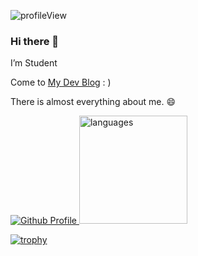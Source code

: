 <p> <img src="https://komarev.com/ghpvc/?username=bn-tw2020" alt="profileView" /> </p>

### Hi there 👋

I’m Student

Come to [My Dev Blog](http://bn-tw2020.github.io/) : )

There is almost everything about me. 😄


<p align="left">
  
<a href="https://github.com/bn-tw2020">
  <img src="https://camo.githubusercontent.com/f42a40e04edabc0b088eb08a6939cb97e076427e63e3042b2952823f60c4ab4f/68747470733a2f2f6769746875622d726561646d652d73746174732e76657263656c2e6170702f6170693f757365726e616d653d626e2d7477323032302673686f775f69636f6e733d74727565267468656d653d64726163756c61" alt="Github Profile" data-canonical-src="https://github-readme-stats.vercel.app/api?username=bn-tw2020&count_private=true&hide=contribs,prs&show_icons=true&theme=dracula">  
</a>
<img src="https://github-readme-stats.vercel.app/api/top-langs/?username=bn-tw2020&layout=compact&theme=buefy" alt="languages" height="173">
</p>
                                                                                                                                           
<a href="https://github.com/ryo-ma/github-profile-trophy">
  <img src="https://camo.githubusercontent.com/b7e97d670fe5f65f915c31ac39ecb7f69ea0833db38a83bd1ac945932ec03615/68747470733a2f2f6769746875622d70726f66696c652d74726f7068792e76657263656c2e6170702f3f757365726e616d653d626e2d747732303230267468656d653d6368616c6b26726f773d3126636f6c756d6e3d37" alt="trophy" data-canonical-src="https://github-profile-trophy.vercel.app/?username=bn-tw2020&amp;theme=chalk&amp;row=1&amp;column=7" style="max-width:100%;">
</a>
